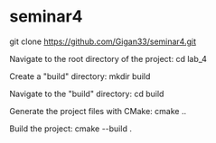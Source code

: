 # seminar4
git clone https://github.com/Gigan33/seminar4.git

Navigate to the root directory of the project: cd lab_4

Create a "build" directory: mkdir build

Navigate to the "build" directory: cd build

Generate the project files with CMake: cmake ..

Build the project: cmake --build .
